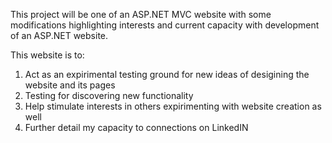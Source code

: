 This project will be one of an ASP.NET MVC website with some modifications highlighting interests and current capacity
with development of an ASP.NET website.

This website is to:
1. Act as an expirimental testing ground for new ideas of desigining the website and its pages
2. Testing for discovering new functionality
3. Help stimulate interests in others expirimenting with website creation as well
4. Further detail my capacity to connections on LinkedIN
